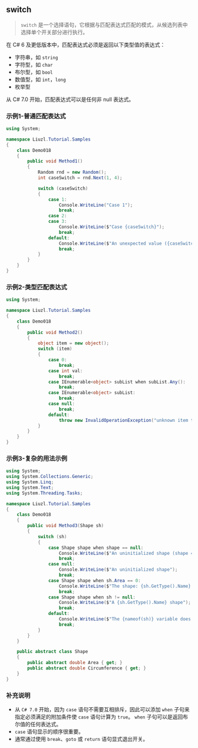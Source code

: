 ## switch
>`switch` 是一个选择语句，它根据与匹配表达式匹配的模式，从候选列表中选择单个开关部分进行执行。

在 C# 6 及更低版本中，匹配表达式必须是返回以下类型值的表达式：
* 字符串，如 `string`
* 字符型，如 `char`
* 布尔型，如 `bool`
* 数值型，如 `int`，`long`
* 枚举型

从 C# 7.0 开始，匹配表达式可以是任何非 null 表达式。

### 示例1-普通匹配表达式
```csharp
using System;

namespace Liuzl.Tutorial.Samples
{
    class Demo018
    {
        public void Method1()
        {
            Random rnd = new Random();
            int caseSwitch = rnd.Next(1, 4);

            switch (caseSwitch)
            {
                case 1:
                    Console.WriteLine("Case 1");
                    break;
                case 2:
                case 3:
                    Console.WriteLine($"Case {caseSwitch}");
                    break;
                default:
                    Console.WriteLine($"An unexpected value ({caseSwitch})");
                    break;
            }
        }
    }
}
```

### 示例2-类型匹配表达式
```csharp
using System;

namespace Liuzl.Tutorial.Samples
{
    class Demo018
    {
        public void Method2()
        {
            object item = new object();
            switch (item)
            {
                case 0:
                    break;
                case int val:
                    break;
                case IEnumerable<object> subList when subList.Any():
                    break;
                case IEnumerable<object> subList:
                    break;
                case null:
                    break;
                default:
                    throw new InvalidOperationException("unknown item type");
            }
        }
    }
}
```

### 示例3-复杂的用法示例
```csharp
using System;
using System.Collections.Generic;
using System.Linq;
using System.Text;
using System.Threading.Tasks;

namespace Liuzl.Tutorial.Samples
{
    class Demo018
    {
        public void Method3(Shape sh)
        {
            switch (sh)
            {
                case Shape shape when shape == null:
                    Console.WriteLine($"An uninitialized shape (shape == null)");
                    break;
                case null:
                    Console.WriteLine($"An uninitialized shape");
                    break;
                case Shape shape when sh.Area == 0:
                    Console.WriteLine($"The shape: {sh.GetType().Name} with no dimensions");
                    break;
                case Shape shape when sh != null:
                    Console.WriteLine($"A {sh.GetType().Name} shape");
                    break;
                default:
                    Console.WriteLine($"The {nameof(sh)} variable does not represent a Shape.");
                    break;
            }
        }
    }

    public abstract class Shape
    {
        public abstract double Area { get; }
        public abstract double Circumference { get; }
    }
}
```

### 补充说明
* 从 `C# 7.0` 开始，因为 `case` 语句不需要互相排斥，因此可以添加 `when` 子句来指定必须满足的附加条件使 `case` 语句计算为 `true`。 `when` 子句可以是返回布尔值的任何表达式。
* `case` 语句显示的顺序很重要。
* 通常通过使用 `break`、`goto` 或 `return` 语句显式退出开关。
